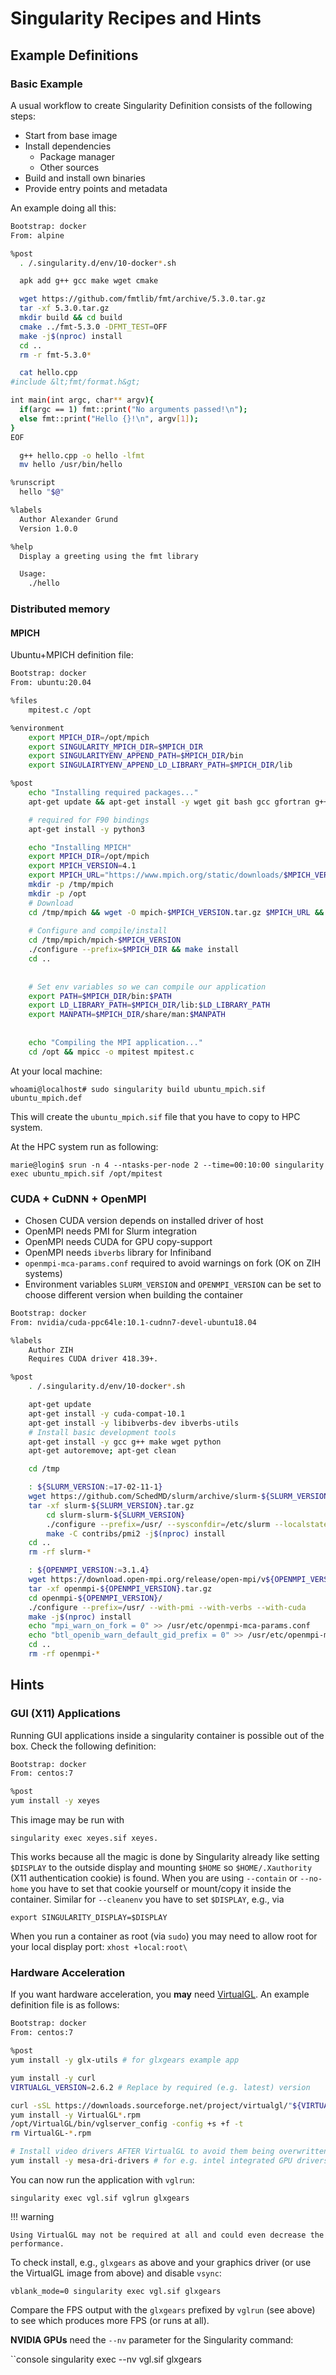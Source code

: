 # Singularity Recipes and Hints

## Example Definitions

### Basic Example

A usual workflow to create Singularity Definition consists of the following steps:

* Start from base image
* Install dependencies
    * Package manager
    * Other sources
* Build and install own binaries
* Provide entry points and metadata

An example doing all this:

```bash
Bootstrap: docker
From: alpine

%post
  . /.singularity.d/env/10-docker*.sh

  apk add g++ gcc make wget cmake

  wget https://github.com/fmtlib/fmt/archive/5.3.0.tar.gz
  tar -xf 5.3.0.tar.gz
  mkdir build && cd build
  cmake ../fmt-5.3.0 -DFMT_TEST=OFF
  make -j$(nproc) install
  cd ..
  rm -r fmt-5.3.0*

  cat hello.cpp
#include &lt;fmt/format.h&gt;

int main(int argc, char** argv){
  if(argc == 1) fmt::print("No arguments passed!\n");
  else fmt::print("Hello {}!\n", argv[1]);
}
EOF

  g++ hello.cpp -o hello -lfmt
  mv hello /usr/bin/hello

%runscript
  hello "$@"

%labels
  Author Alexander Grund
  Version 1.0.0

%help
  Display a greeting using the fmt library

  Usage:
    ./hello
```

### Distributed memory

#### MPICH

Ubuntu+MPICH definition file:

```bash
Bootstrap: docker
From: ubuntu:20.04

%files
    mpitest.c /opt

%environment
    export MPICH_DIR=/opt/mpich
    export SINGULARITY_MPICH_DIR=$MPICH_DIR
    export SINGULARITYENV_APPEND_PATH=$MPICH_DIR/bin
    export SINGULAIRTYENV_APPEND_LD_LIBRARY_PATH=$MPICH_DIR/lib

%post
    echo "Installing required packages..."
    apt-get update && apt-get install -y wget git bash gcc gfortran g++ make file

    # required for F90 bindings
    apt-get install -y python3

    echo "Installing MPICH"
    export MPICH_DIR=/opt/mpich
    export MPICH_VERSION=4.1
    export MPICH_URL="https://www.mpich.org/static/downloads/$MPICH_VERSION/mpich-$MPICH_VERSION.tar.gz"
    mkdir -p /tmp/mpich
    mkdir -p /opt
    # Download
    cd /tmp/mpich && wget -O mpich-$MPICH_VERSION.tar.gz $MPICH_URL && tar -xf mpich-$MPICH_VERSION.tar.gz
    
    # Configure and compile/install
    cd /tmp/mpich/mpich-$MPICH_VERSION
    ./configure --prefix=$MPICH_DIR && make install
    cd ..    
    
    
    # Set env variables so we can compile our application
    export PATH=$MPICH_DIR/bin:$PATH
    export LD_LIBRARY_PATH=$MPICH_DIR/lib:$LD_LIBRARY_PATH
    export MANPATH=$MPICH_DIR/share/man:$MANPATH
    
    
    echo "Compiling the MPI application..."
    cd /opt && mpicc -o mpitest mpitest.c
```

At your local machine:

```console
whoami@localhost# sudo singularity build ubuntu_mpich.sif ubuntu_mpich.def
```

This will create the `ubuntu_mpich.sif` file that you have to copy to HPC system.

At the HPC system run as following:

```console
marie@login$ srun -n 4 --ntasks-per-node 2 --time=00:10:00 singularity exec ubuntu_mpich.sif /opt/mpitest
```

### CUDA + CuDNN + OpenMPI

* Chosen CUDA version depends on installed driver of host
* OpenMPI needs PMI for Slurm integration
* OpenMPI needs CUDA for GPU copy-support
* OpenMPI needs `ibverbs` library for Infiniband
* `openmpi-mca-params.conf` required to avoid warnings on fork (OK on ZIH systems)
* Environment variables `SLURM_VERSION` and `OPENMPI_VERSION` can be set to  choose different
  version when building the container

```bash
Bootstrap: docker
From: nvidia/cuda-ppc64le:10.1-cudnn7-devel-ubuntu18.04

%labels
    Author ZIH
    Requires CUDA driver 418.39+.

%post
    . /.singularity.d/env/10-docker*.sh

    apt-get update
    apt-get install -y cuda-compat-10.1
    apt-get install -y libibverbs-dev ibverbs-utils
    # Install basic development tools
    apt-get install -y gcc g++ make wget python
    apt-get autoremove; apt-get clean

    cd /tmp

    : ${SLURM_VERSION:=17-02-11-1}
    wget https://github.com/SchedMD/slurm/archive/slurm-${SLURM_VERSION}.tar.gz
    tar -xf slurm-${SLURM_VERSION}.tar.gz
        cd slurm-slurm-${SLURM_VERSION}
        ./configure --prefix=/usr/ --sysconfdir=/etc/slurm --localstatedir=/var --disable-debug
        make -C contribs/pmi2 -j$(nproc) install
    cd ..
    rm -rf slurm-*

    : ${OPENMPI_VERSION:=3.1.4}
    wget https://download.open-mpi.org/release/open-mpi/v${OPENMPI_VERSION%.*}/openmpi-${OPENMPI_VERSION}.tar.gz
    tar -xf openmpi-${OPENMPI_VERSION}.tar.gz
    cd openmpi-${OPENMPI_VERSION}/
    ./configure --prefix=/usr/ --with-pmi --with-verbs --with-cuda
    make -j$(nproc) install
    echo "mpi_warn_on_fork = 0" >> /usr/etc/openmpi-mca-params.conf
    echo "btl_openib_warn_default_gid_prefix = 0" >> /usr/etc/openmpi-mca-params.conf
    cd ..
    rm -rf openmpi-*
```

## Hints

### GUI (X11) Applications

Running GUI applications inside a singularity container is possible out of the box. Check the
following definition:

```Bash
Bootstrap: docker
From: centos:7

%post
yum install -y xeyes
```

This image may be run with

```console
singularity exec xeyes.sif xeyes.
```

This works because all the magic is done by Singularity already like setting `$DISPLAY` to the outside
display and mounting `$HOME` so `$HOME/.Xauthority` (X11 authentication cookie) is found. When you are
using `--contain` or `--no-home` you have to set that cookie yourself or mount/copy it inside
the container. Similar for `--cleanenv` you have to set `$DISPLAY`, e.g., via

```console
export SINGULARITY_DISPLAY=$DISPLAY
```

When you run a container as root (via `sudo`) you may need to allow root for your local display
port: `xhost +local:root\`

### Hardware Acceleration

If you want hardware acceleration, you **may** need [VirtualGL](https://virtualgl.org). An example
definition file is as follows:

```Bash
Bootstrap: docker
From: centos:7

%post
yum install -y glx-utils # for glxgears example app

yum install -y curl
VIRTUALGL_VERSION=2.6.2 # Replace by required (e.g. latest) version

curl -sSL https://downloads.sourceforge.net/project/virtualgl/"${VIRTUALGL_VERSION}"/VirtualGL-"${VIRTUALGL_VERSION}".x86_64.rpm -o VirtualGL-"${VIRTUALGL_VERSION}".x86_64.rpm
yum install -y VirtualGL*.rpm
/opt/VirtualGL/bin/vglserver_config -config +s +f -t
rm VirtualGL-*.rpm

# Install video drivers AFTER VirtualGL to avoid them being overwritten
yum install -y mesa-dri-drivers # for e.g. intel integrated GPU drivers. Replace by your driver
```

You can now run the application with `vglrun`:

```console
singularity exec vgl.sif vglrun glxgears
```

!!! warning

    Using VirtualGL may not be required at all and could even decrease the performance.

To check install, e.g., `glxgears` as above and your graphics driver (or use the VirtualGL image
from above) and disable `vsync`:

```console
vblank_mode=0 singularity exec vgl.sif glxgears
```

Compare the FPS output with the `glxgears` prefixed by `vglrun` (see above) to see which produces more
FPS (or runs at all).

**NVIDIA GPUs** need the `--nv` parameter for the Singularity command:

``console
singularity exec --nv vgl.sif glxgears
```
